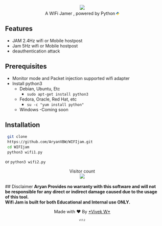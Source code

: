 
<p align="center">
<img src="https://github.com/AryanVBW/kali-Linux-Android/releases/download/1/removebackground.png" height="150"><br>
A WIFi Jamer , powered by Python <img src="https://raw.githubusercontent.com/AryanVBW/WIFIjam/main/python.png" height="10">
</p>




## Features
- JAM 2.4Hz wifi or Mobile hostpost
- Jam 5Hz wifi or Mobile hostpost 
- deauthentication attack 

## Prerequisites 
 - Monitor mode and Packet injection supported wifi adapter
 - Install python3
    - Debian, Ubuntu, Etc
        - `sudo apt-get install python3`
    - Fedora, Oracle, Red Hat, etc
        -  `su -c "yum install python"`
    - Windows 
        -Coming soon
## Installation
```bash 
 git clone
 https://github.com/AryanVBW/WIFIjam.git
 cd WIFIjam
 python3 wifi1.py 
```
   or
   `python3 wifi2.py`

   <p align="center"> 
  Visitor count<br>
  <img src="https://profile-counter.glitch.me/Aryanvbw/count.svg" />
</p>
## Disclaimer
<b>Aryan Provides no warranty with this software and will not be responsible for any direct or indirect damage caused due to the usage of this tool.<br>
Wifi Jam is built for both Educational and Internal use ONLY.</b>

<br>
<p align="center">Made with ❤️ By <a href="aryanvbw.github.io">*Vivek W*</a></p>
<p align="center" style="font-size: 8px">v1.1.2</p>

